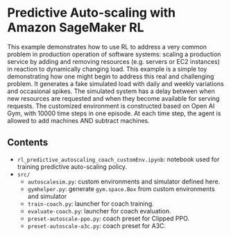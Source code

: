 # Predictive Auto-scaling with Amazon SageMaker RL

This example demonstrates how to use RL to address a very common problem in production operation of software systems: scaling a production service
by adding and removing resources (e.g. servers or EC2 instances) in reaction to dynamically changing load. This example is a simple toy
demonstrating how one might begin to address this real and challenging problem.  It generates a fake simulated load with daily and weekly
variations and occasional spikes. The simulated system has a delay between when new resources are requested and when they become available
for serving requests. The customized environment is constructed based on Open AI Gym, with 10000 time steps in one episode.
At each time step, the agent is allowed to add machines AND subtract machines.

## Contents

* `rl_predictive_autoscaling_coach_customEnv.ipynb`: notebook used for training predictive auto-scaling policy.
* `src/`
  * `autoscalesim.py`: custom environments and simulator defined here.
  * `gymhelper.py`: generate `gym.space.Box` from custom environments and simulator
  * `train-coach.py`: launcher for coach training.
  * `evaluate-coach.py`: launcher for coach evaluation.
  * `preset-autoscale-ppo.py`: coach preset for Clipped PPO.
  * `preset-autoscale-a3c.py`: coach preset for A3C.
